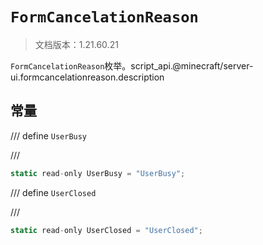 # `FormCancelationReason`

> 文档版本：1.21.60.21

`FormCancelationReason`枚举。script_api.@minecraft/server-ui.formcancelationreason.description

## 常量

/// define
`UserBusy`


///

```js
static read-only UserBusy = "UserBusy";
```


/// define
`UserClosed`


///

```js
static read-only UserClosed = "UserClosed";
```


